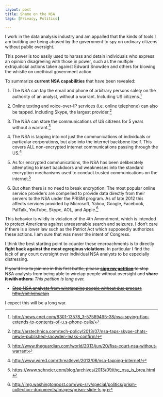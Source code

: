 ```yaml
---
layout: post
title: Shame on the NSA
tags: [Privacy, Politics]

---
```


I work in the data analysis industry and am appalled that the kinds of tools I am building are being abused by the government to spy on ordinary citizens without public oversight.

This power is too easily used to harass and detain individuals who express an opinion disagreeing with those in power, such as the multiple extrajudicial actions taken against Edward Snowden and others for blowing the whistle on unethical government action.

To summarize **current NSA capabilities** that have been revealed:

1. The NSA can tap the email and phone of arbitrary persons solely on the authority of an analyst, without a warrant. Including US citizens.[^tap-email]

2. Online texting and voice-over-IP services (i.e. online telephone) can also be tapped. Including Skype, the largest provider.[^tap-skype]

3. The NSA can store the communications of US citizens for 5 years without a warrant.[^retention]

4. The NSA is tapping into not just the communications of individuals or particular corporations, but also into the internet backbone itself. This covers ALL non-encrypted internet communications passing through the US.[^backbone]

5. As for encrypted communications, the NSA has been deliberately attempting to insert backdoors and weaknesses into the standard encryption mechanisms used to conduct trusted communications on the internet.[^crypto]

6. But often there is no need to break encryption: The most popular online service providers are compelled to provide data directly from their servers to the NSA under the PRISM program. As of late 2012 this affects services provided by Microsoft, Yahoo, Google, Facebook, PalTalk, YouTube, Skype, AOL, and Apple.[^backdoor]

This behavior is wildly in violation of the 4th Amendment, which is intended to protect Americans against unreasonable search and seizures. I don’t care if there is a lower law such as the Patriot Act which supposedly authorizes these actions. I am sure that was never the intent of Congress.

I think the best starting point to counter these encroachments is to directly **fight back against the most egregious violations**. In particular I find the lack of any court oversight over individual NSA analysts to be especially distressing.


<s>If you'd like to join me in this first battle, please **[sign my petition](http://bit.ly/nsatap)** to stop NSA analysts from being able to wiretap people without oversight and **share it with others**:</s>
*This petition is long over.*

<s>

* [Stop NSA analysts from wiretapping people without due process](http://bit.ly/nsatap)  
  <u><http://bit.ly/nsatap></u>

</s>

I expect this will be a long war. <!-- But worth fighting for. -->


[^tap-email]: <http://news.cnet.com/8301-13578_3-57589495-38/nsa-spying-flap-extends-to-contents-of-u.s-phone-calls/>

[^tap-skype]: <http://arstechnica.com/tech-policy/2013/07/nsa-taps-skype-chats-newly-published-snowden-leaks-confirm/>

[^retention]: <http://www.theguardian.com/world/2013/jun/20/fisa-court-nsa-without-warrant>

[^backbone]: <http://www.wired.com/threatlevel/2013/08/nsa-tapping-internet/>

[^crypto]: <https://www.schneier.com/blog/archives/2013/09/the_nsa_is_brea.html>

[^backdoor]: <http://img.washingtonpost.com/wp-srv/special/politics/prism-collection-documents/images/prism-slide-5.jpg>